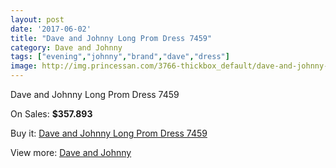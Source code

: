 ```yaml
---
layout: post
date: '2017-06-02'
title: "Dave and Johnny Long Prom Dress 7459"
category: Dave and Johnny
tags: ["evening","johnny","brand","dave","dress"]
image: http://img.princessan.com/3766-thickbox_default/dave-and-johnny-long-prom-dress-7459.jpg
---
```

Dave and Johnny Long Prom Dress 7459

On Sales: **$357.893**
<a href="https://www.princessan.com/en/dave-and-johnny/1727-dave-and-johnny-long-prom-dress-7459.html"><amp-img layout="responsive" width="600" height="600" src="//img.princessan.com/3766-thickbox_default/dave-and-johnny-long-prom-dress-7459.jpg" alt="Dave and Johnny Long Prom Dress 7459 0" /></a>
<a href="https://www.princessan.com/en/dave-and-johnny/1727-dave-and-johnny-long-prom-dress-7459.html"><amp-img layout="responsive" width="600" height="600" src="//img.princessan.com/3767-thickbox_default/dave-and-johnny-long-prom-dress-7459.jpg" alt="Dave and Johnny Long Prom Dress 7459 1" /></a>

Buy it: [Dave and Johnny Long Prom Dress 7459](https://www.princessan.com/en/dave-and-johnny/1727-dave-and-johnny-long-prom-dress-7459.html "Dave and Johnny Long Prom Dress 7459")

View more: [Dave and Johnny](https://www.princessan.com/en/16-dave-and-johnny "Dave and Johnny")